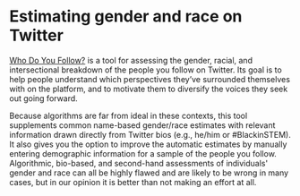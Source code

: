 # Estimating gender and race on Twitter

[Who Do You Follow?](http://whoyoufollow.io) is a tool for assessing the gender, racial, and intersectional breakdown of the people you follow on Twitter. Its goal is to help people understand which perspectives they’ve surrounded themselves with on the platform, and to motivate them to diversify the voices they seek out going forward.

Because algorithms are far from ideal in these contexts, this tool supplements common name-based gender/race estimates with relevant information drawn directly from Twitter bios (e.g., he/him or #BlackinSTEM). It also gives you the option to improve the automatic estimates by manually entering demographic information for a sample of the people you follow. Algorithmic, bio-based, and second-hand assessments of individuals' gender and race can all be highly flawed and are likely to be wrong in many cases, but in our opinion it is better than not making an effort at all.
